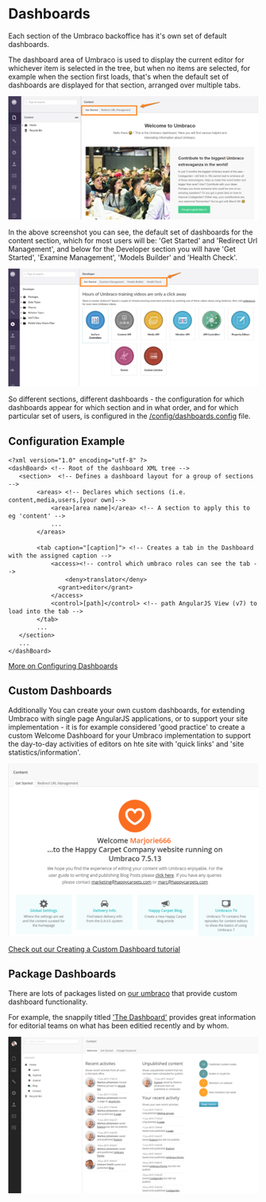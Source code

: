 # Dashboards

Each section of the Umbraco backoffice has it's own set of default dashboards.

The dashboard area of Umbraco is used to display the current editor for whichever item is selected in the tree, but when no items are selected, for example when the section first loads, that's when the default set of dashboards are displayed for that section, arranged over multiple tabs.

![Content Section Dashboards](images/content-dashboards.png)

In the above screenshot you can see, the default set of dashboards for the content section, which for most users will be: 'Get Started' and 'Redirect Url Management', and below for the Developer section you will have 'Get Started', 'Examine Management', 'Models Builder' and 'Health Check'.

![Developer Section Dashboards](images/developer-dashboards.png)

So different sections, different dashboards - the configuration for which dashboards appear for which section and in what order, and for which particular set of users, is configured in the [/config/dashboards.config](../../Reference/Config/dashboard/index.md) file.

## Configuration Example

	<?xml version="1.0" encoding="utf-8" ?> 
	<dashBoard> <!-- Root of the dashboard XML tree -->
	   <section>  <!-- Defines a dashboard layout for a group of sections -->
	        <areas> <!-- Declares which sections (i.e. content,media,users,[your own]-->
                <area>[area name]</area> <!-- A section to apply this to eg 'content' -->
                ...
	        </areas>
	
	        <tab caption="[caption]"> <!-- Creates a tab in the Dashboard with the assigned caption -->
				<access><!-- control which umbraco roles can see the tab -->
					<deny>translator</deny>
                  <grant>editor</grant>
				</access>
                <control>[path]</control> <!-- path AngularJS View (v7) to load into the tab -->
	        </tab>
	        ...
	   </section>
	   ...
	</dashBoard>

[More on Configuring Dashboards](../../Reference/Config/dashboard/index.md)

## Custom Dashboards

Additionally You can create your own custom dashboards, for extending Umbraco with single page AngularJS applications, or to support your site implementation - it is for example considered 'good practice' to create a custom Welcome Dashboard for your Umbraco implementation to support the day-to-day activities of editors on hte site with 'quick links' and 'site statistics/information'.

![Example Custom Welcome Dashboard](images/welcome-example.png)

[Check out our Creating a Custom Dashboard tutorial](../../Tutorials/Creating-a-Custom-Dashboard/index.md)

## Package Dashboards

There are lots of packages listed on <a href="/projects/?category=Backoffice%20extensions">our umbraco</a> that provide custom dashboard functionality.

For example, the snappily titled <a href="/projects/backoffice-extensions/the-dashboard/">'The Dashboard'</a> provides great information for editorial teams on what has been editied recently and by whom.

!['The Dashboard' Dashboard Package](images/the-dashboard-package.png)

